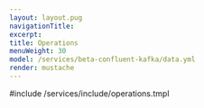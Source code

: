 ```yaml
---
layout: layout.pug
navigationTitle:
excerpt:
title: Operations
menuWeight: 30
model: /services/beta-confluent-kafka/data.yml
render: mustache
---
```


#include /services/include/operations.tmpl
